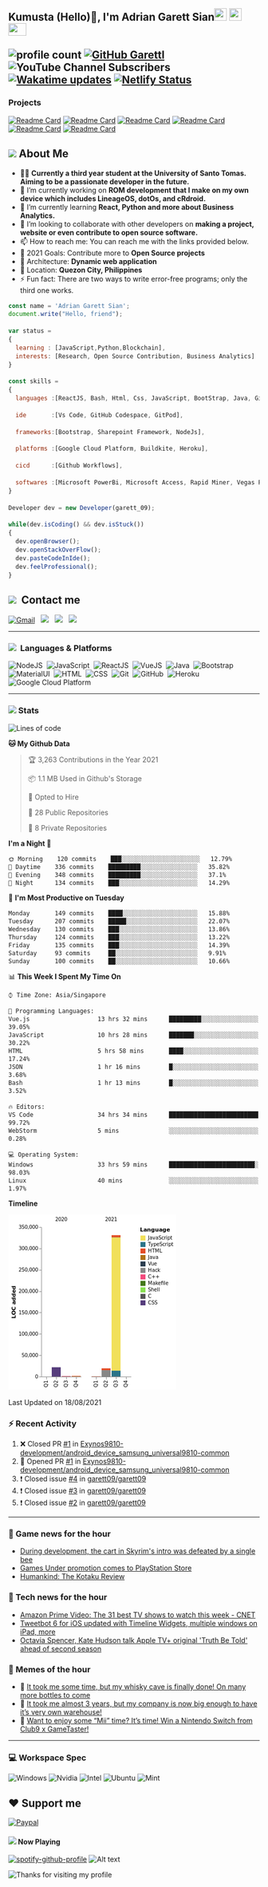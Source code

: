 <h2> Kumusta (Hello)🙏, I'm Adrian Garett Sian<img src="https://cultofthepartyparrot.com/parrots/hd/githubparrot.gif" width="25" height="25"/>
    <img src="https://cultofthepartyparrot.com/flags/hd/iranparrot.gif" width="25" height="25"/>
    <img src="https://cultofthepartyparrot.com/parrots/asyncparrot.gif" width="36" height="25"/>
 

![profile count](https://komarev.com/ghpvc/?username=garett09&color=red) 
[![GitHub Garettl](https://img.shields.io/github/followers/garett09?label=follow&style=social)](https://github.com/garett09) 
![YouTube Channel Subscribers](https://img.shields.io/youtube/channel/subscribers/UChAoCAh1jVTaMz0Sc61X5Xw?style=social) 
[![Wakatime updates](https://github.com/garett09/garett09/actions/workflows/update-commits.yml/badge.svg?branch=main)](https://github.com/garett09/garett09/actions/workflows/update-commits.yml) 
[![Netlify Status](https://api.netlify.com/api/v1/badges/62999bf4-98d2-4882-a325-da266023bf2b/deploy-status)](https://app.netlify.com/sites/cocky-mccarthy-7a67fb/deploys)
&nbsp;
    
### Projects
[![Readme Card](https://github-readme-stats.vercel.app/api/pin/?username=garett09&repo=tapos-na-ba-ang-covid-ph&show_owner=true)](https://github.com/garett09/tapos-na-ba-ang-covid-ph)
[![Readme Card](https://github-readme-stats.vercel.app/api/pin/?username=garett09&repo=covid-sucks&show_owner=true)](https://github.com/garett09/covid-sucks)
[![Readme Card](https://github-readme-stats.vercel.app/api/pin/?username=garett09&repo=afk-hotel&show_owner=true)](https://github.com/garett09/afk-hotel)
[![Readme Card](https://github-readme-stats.vercel.app/api/pin/?username=garett09&repo=garett09&show_owner=true)](https://github.com/garett09/garett09)
[![Readme Card](https://github-readme-stats.vercel.app/api/pin/?username=garett09&repo=myhub&show_owner=true)](https://github.com/garett09/myhub)
[![Readme Card](https://github-readme-stats.vercel.app/api/pin/?username=garett09&repo=techfolio&show_owner=true)](https://github.com/garett09/techfolio)


    
## <img src="https://media.giphy.com/media/fTsZNbPQxJWtor2LXE/giphy.gif"  width="30">&nbsp;About Me
-   👩‍💻  **Currently a third year student at the University of Santo Tomas. Aiming to be a passionate developer in the future.**
-   🔭  I’m currently working on  **ROM development that I make on my own device which includes LineageOS, dotOs, and cRdroid.**
-   🌱  I’m currently learning **React, Python and more about Business Analytics.**
-   👯  I’m looking to collaborate with other developers on **making a project, website or even contribute to open source software.**
-   📫  How to reach me: You can reach me with the links provided below. 
-   🥅  2021 Goals: Contribute more to **Open Source projects**
-   👷  Architecture: **Dynamic web application**
-   📍   Location: **Quezon City, Philippines** 
-   ⚡  Fun fact: There are two ways to write error-free programs; only the third one works.

```javascript
const name = 'Adrian Garett Sian';
document.write("Hello, friend");

var status = 
{ 
  learning : [JavaScript,Python,Blockchain],
  interests: [Research, Open Source Contribution, Business Analytics]
}

const skills = 
{
  languages :[ReactJS, Bash, Html, Css, JavaScript, BootStrap, Java, Git, Markdown, VueJS],
  
  ide       :[Vs Code, GitHub Codespace, GitPod],
  
  frameworks:[Bootstrap, Sharepoint Framework, NodeJs],
  
  platforms :[Google Cloud Platform, Buildkite, Heroku],
  
  cicd      :[Github Workflows],

  softwares :[Microsoft PowerBi, Microsoft Access, Rapid Miner, Vegas Pro]
}

Developer dev = new Developer(garett_09);

while(dev.isCoding() && dev.isStuck())  
{
  dev.openBrowser();
  dev.openStackOverFlow();
  dev.pasteCodeInIde();
  dev.feelProfessional();
}
```

## <img src="https://media.giphy.com/media/c5vDr1rkcbcrBwG9SX/giphy.gif" width="30">&nbsp; Contact me

<a href="mailto:adriansian@gmail.com"><img alt="Gmail" src="https://img.shields.io/badge/Gmail-D14836?style=for-the-badge&logo=gmail&logoColor=white" /></a> &nbsp;
<a href="https://instagram.com/adriansian"><img src="https://img.shields.io/badge/@adriansian_-E4405F?style=for-the-badge&logo=instagram&logoColor=white"/></a> &nbsp;
<a href="https://t.me/garett_09"><img src="https://img.shields.io/badge/@garett_09_-2CA5E0?style=for-the-badge&logo=telegram&logoColor=white"/></a> &nbsp;
<a href="https://www.linkedin.com/in/adrian-garett-sian-766775159/"><img src="https://img.shields.io/badge/-Adrian%20Garett%20Sian-blue?style=flat-square&logo=Linkedin&logoColor=white&link=https://www.linkedin.com/in/adrian-garett-sian-766775159/"/></a> &nbsp;

---

###  <img src="https://media.giphy.com/media/WUlplcMpOCEmTGBtBW/giphy.gif" width="30"> &nbsp;Languages & Platforms

![NodeJS](https://img.shields.io/badge/Node.js-43853D?style=for-the-badge&logo=node.js&logoColor=white)&nbsp;
![JavaScript](https://img.shields.io/badge/JavaScript-F7DF1E?style=for-the-badge&logo=javascript&logoColor=black)&nbsp;
![ReactJS](https://img.shields.io/badge/React.js-20232A?style=for-the-badge&logo=react&logoColor=61DAFB)&nbsp;
![VueJS](https://img.shields.io/badge/Vue.js-35495E?style=for-the-badge&logo=vuedotjs&logoColor=4FC08D)&nbsp;
![Java](https://img.shields.io/badge/Java-ED8B00?style=for-the-badge&logo=java&logoColor=white)&nbsp;
![Bootstrap](https://img.shields.io/badge/Bootstrap-563D7C?style=for-the-badge&logo=bootstrap&logoColor=white)&nbsp;
![MaterialUI](https://img.shields.io/badge/Material--UI-0081CB?style=for-the-badge&logo=material-ui&logoColor=white)&nbsp;
![HTML](https://img.shields.io/badge/HTML-E34F26?style=for-the-badge&logo=html5&logoColor=white)&nbsp;
![CSS](https://img.shields.io/badge/CSS-1572B6?style=for-the-badge&logo=css&logoColor=white)&nbsp;
![Git](https://img.shields.io/badge/git-%23F05033.svg?style=for-the-badge&logo=git&logoColor=white)&nbsp;
![GitHub](https://img.shields.io/badge/GitHub-100000?style=for-the-badge&logo=github&logoColor=white)&nbsp;
![Heroku](https://img.shields.io/badge/Heroku-430098?style=for-the-badge&logo=heroku&logoColor=white)&nbsp;
![Google Cloud Platform](https://img.shields.io/badge/Google_Cloud-4285F4?style=for-the-badge&logo=google-cloud&logoColor=white)&nbsp;

---

### <img src="https://media.giphy.com/media/l378c04F2fjeZ7vH2/giphy.gif" width="30">&nbsp;Stats


<!--START_SECTION:waka-->
![Lines of code](https://img.shields.io/badge/From%20Hello%20World%20I%27ve%20Written-376541%20lines%20of%20code-blue)

**🐱 My Github Data** 

> 🏆 3,263 Contributions in the Year 2021
 > 
> 📦 1.1 MB Used in Github's Storage 
 > 
> 💼 Opted to Hire
 > 
> 📜 28 Public Repositories 
 > 
> 🔑 8 Private Repositories  
 > 
**I'm a Night 🦉** 

```text
🌞 Morning    120 commits    ███░░░░░░░░░░░░░░░░░░░░░░   12.79% 
🌆 Daytime    336 commits    █████████░░░░░░░░░░░░░░░░   35.82% 
🌃 Evening    348 commits    █████████░░░░░░░░░░░░░░░░   37.1% 
🌙 Night      134 commits    ███░░░░░░░░░░░░░░░░░░░░░░   14.29%

```
📅 **I'm Most Productive on Tuesday** 

```text
Monday       149 commits    ████░░░░░░░░░░░░░░░░░░░░░   15.88% 
Tuesday      207 commits    █████░░░░░░░░░░░░░░░░░░░░   22.07% 
Wednesday    130 commits    ███░░░░░░░░░░░░░░░░░░░░░░   13.86% 
Thursday     124 commits    ███░░░░░░░░░░░░░░░░░░░░░░   13.22% 
Friday       135 commits    ███░░░░░░░░░░░░░░░░░░░░░░   14.39% 
Saturday     93 commits     ██░░░░░░░░░░░░░░░░░░░░░░░   9.91% 
Sunday       100 commits    ██░░░░░░░░░░░░░░░░░░░░░░░   10.66%

```


📊 **This Week I Spent My Time On** 

```text
⌚︎ Time Zone: Asia/Singapore

💬 Programming Languages: 
Vue.js                   13 hrs 32 mins      █████████░░░░░░░░░░░░░░░░   39.05% 
JavaScript               10 hrs 28 mins      ███████░░░░░░░░░░░░░░░░░░   30.22% 
HTML                     5 hrs 58 mins       ████░░░░░░░░░░░░░░░░░░░░░   17.24% 
JSON                     1 hr 16 mins        █░░░░░░░░░░░░░░░░░░░░░░░░   3.68% 
Bash                     1 hr 13 mins        █░░░░░░░░░░░░░░░░░░░░░░░░   3.52%

🔥 Editors: 
VS Code                  34 hrs 34 mins      █████████████████████████   99.72% 
WebStorm                 5 mins              ░░░░░░░░░░░░░░░░░░░░░░░░░   0.28%

💻 Operating System: 
Windows                  33 hrs 59 mins      ████████████████████████░   98.03% 
Linux                    40 mins             ░░░░░░░░░░░░░░░░░░░░░░░░░   1.97%

```

**Timeline**

![Chart not found](https://raw.githubusercontent.com/garett09/garett09/main/charts/bar_graph.png) 


 Last Updated on 18/08/2021
<!--END_SECTION:waka-->

### :zap: Recent Activity

<!--START_SECTION:activity-->
1. ❌ Closed PR [#1](https://github.com/Exynos9810-development/android_device_samsung_universal9810-common/pull/1) in [Exynos9810-development/android_device_samsung_universal9810-common](https://github.com/Exynos9810-development/android_device_samsung_universal9810-common)
2. 💪 Opened PR [#1](https://github.com/Exynos9810-development/android_device_samsung_universal9810-common/pull/1) in [Exynos9810-development/android_device_samsung_universal9810-common](https://github.com/Exynos9810-development/android_device_samsung_universal9810-common)
3. ❗️ Closed issue [#4](https://github.com/garett09/garett09/issues/4) in [garett09/garett09](https://github.com/garett09/garett09)
4. ❗️ Closed issue [#3](https://github.com/garett09/garett09/issues/3) in [garett09/garett09](https://github.com/garett09/garett09)
5. ❗️ Closed issue [#2](https://github.com/garett09/garett09/issues/2) in [garett09/garett09](https://github.com/garett09/garett09)
<!--END_SECTION:activity-->

---

### 📣 Game news for the hour

<!-- GAME:START -->
 - [During development, the cart in Skyrim's intro was defeated by a single bee](https://www.pcgamer.com/during-development-the-cart-in-skyrims-intro-was-defeated-by-a-single-bee)
 - [Games Under promotion comes to PlayStation Store](http://feedproxy.google.com/~r/PSBlog/~3/2FZAEKWK9hg/)
 - [Humankind: The Kotaku Review](https://kotaku.com/humankind-the-kotaku-review-1847491705)<!-- GAME:END -->

### 📣 Tech news for the hour

<!-- TECH:START -->
 - [Amazon Prime Video: The 31 best TV shows to watch this week     - CNET](https://www.cnet.com/news/amazon-prime-video-the-31-best-tv-shows-to-watch-this-week/#ftag=CAD590a51e)
 - [Tweetbot 6 for iOS updated with Timeline Widgets, multiple windows on iPad, more](https://appleinsider.com/articles/21/08/18/tweetbot-6-for-ios-updated-with-timeline-widgets-multiple-windows-on-ipad-more?utm_medium=rss)
 - [Octavia Spencer, Kate Hudson talk Apple TV+ original 'Truth Be Told' ahead of second season](https://appleinsider.com/articles/21/08/18/octavia-spencer-kate-hudson-talk-apple-tv-original-truth-be-told-ahead-of-second-season?utm_medium=rss)<!-- TECH:END -->

### 📣 Memes of the hour

<!-- MEMES:START -->
 - 🚖 [It took me some time, but my whisky cave is finally done! On many more bottles to come](http://9gag.com/gag/a3Er0re)
 - 🚯 [It took me almost 3 years, but my company is now big enough to have it&rsquo;s very own warehouse!](http://9gag.com/gag/aP32ezP)
 - 🚯 [Want to enjoy some &ldquo;Mii&rdquo; time? It&rsquo;s time! Win a Nintendo Switch from Club9 x GameTaster!](http://9gag.com/gag/aWj5nLK)<!-- MEMES:END -->

--- 



### 💻 Workspace Spec

![Windows](https://img.shields.io/badge/Windows-11-0078D6?style=for-the-badge&logo=windows&logoColor=white)
![Nvidia](https://img.shields.io/badge/NVIDIA-RTX3070-76B900?style=for-the-badge&logo=nvidia&logoColor=white)
![Intel](https://img.shields.io/badge/Intel-Core_i7_10th-0071C5?style=for-the-badge&logo=intel&logoColor=white)
![Ubuntu](https://img.shields.io/badge/Ubuntu-E95420?style=for-the-badge&logo=ubuntu&logoColor=white)
![Mint](https://img.shields.io/badge/Linux_Mint-87CF3E?style=for-the-badge&logo=linux-mint&logoColor=white)


## ❤ Support me
[![Paypal](https://img.shields.io/badge/PayPal-garett_09?style=for-the-badge&logo=paypal&logoColor=white)](https://paypal.me/garett_09)


#### <img src="https://media.giphy.com/media/vybWlRniCXzZC/giphy.gif" width="30">&nbsp;Now Playing 

 [![spotify-github-profile](https://spotify-github-profile.vercel.app/api/view?uid=garett_09&cover_image=true&theme=default)](https://spotify-github-profile.vercel.app/api/view?uid=garett_09&redirect=true)
![Alt text](https://spotify-recently-played-readme.vercel.app/api?user=garett_09&width=510)

<img height="120" alt="Thanks for visiting my profile" width="100%" src="https://github.com/dibyendu415/dibyendu415/blob/master/marquee.svg" />
